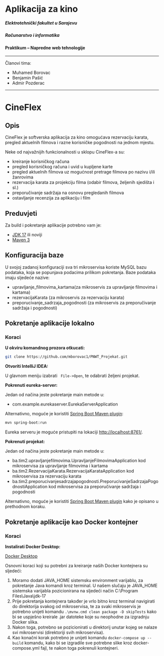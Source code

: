 # Aplikacija za kino

##### Elektrotehnički fakultet u Sarajevu
##### Računarstvo i informatika
#### Praktikum – Napredne web tehnologije

------------

 Članovi tima:
 - Muhamed Borovac
 - Benjamin Pašić
 - Admir Pozderac

------------


CineFlex
==

## Opis

CineFlex je softverska aplikacija za kino omogućava rezervaciju karata, pregled aktuelnih filmova i razne korisničke pogodnosti na jednom mjestu.

Neke od najvažnijih funkcionalnosti u sklopu CineFlex-a su: 
* kreiranje korisničkog računa
* pregled korisničkog računa i uvid u kupljene karte
* pregled aktuelnih filmova uz mogućnost pretrage filmova po nazivu i/ili žanrovima
* rezervacija karata za projekciju filma (odabir filmova, željenih sjedišta i sl.)
* preporučivanje sadržaja na osnovu pregledanih filmova
* ostavljanje recenzija za aplikaciju i film


## Preduvjeti

Za build i pokretanje aplikacije potrebno vam je:
* [JDK 17](https://www.oracle.com/java/technologies/javase/jdk17-archive-downloads.html) ili noviji
* [Maven 3](https://maven.apache.org/)

## Konfiguracija baze
U svojoj zadanoj konfiguraciji sva tri mikroservisa koriste MySQL bazu podataka, koja se popunjava podacima prilikom pokretanja. Baze podataka imaju sljedeće nazive:
* upravljanje_filmovima_kartama(za mikroservis za upravljanje filmovima i kartama)
* rezervacijaKarata (za mikroservis za rezervaciju karata)
* preporucivanje_sadrzaja_pogodnosti (za mikroservis za preporučivanje sadržaja i pogodnosti)

## Pokretanje aplikacije lokalno

### Koraci

**U okviru komandnog prozora otkucati:**
```bash
git clone https://github.com/mborovac1/PNWT_Projekat.git
```
**Otvoriti IntelliJ IDEA:**

U glavnom meniju izabrati ```
                          File->Open```, te odabrati željeni projekat.

**Pokrenuti eureka-server:**

Jedan od načina jeste pokretanje main metode u:
* com.example.eurekaserver.EurekaServerApplication

Alternativno, moguće je koristiti [Spring Boot Maven plugin](https://docs.spring.io/spring-boot/docs/current/reference/html/build-tool-plugins.html#build-tool-plugins-maven-plugin):
```bash
mvn spring-boot:run
```

Eureka serveru je moguće pristupiti na lokaciji [http://localhost:8761/](http://localhost:8761/).

**Pokrenuti projekat:**

Jedan od načina jeste pokretanje main metode u:
* ba.tim2.upravljanjefilmovima.UpravljanjeFilmovimaApplication kod mikroservisa za upravljanje filmovima i kartama
* ba.tim2.RezervacijaKarata.RezervacijaKarataApplication kod mikroservisa za rezervaciju karata
* ba.tim2.preporucivanjesadrzajapogodnosti.PreporucivanjeSadrzajaPogodnostiApplication kod mikroservisa za preporučivanje sadržaja i pogodnosti

Alternativno, moguće je koristiti [Spring Boot Maven plugin](https://docs.spring.io/spring-boot/docs/current/reference/html/build-tool-plugins.html#build-tool-plugins-maven-plugin)
kako je opisano u prethodnom koraku.


## Pokretanje aplikacije kao Docker kontejner

### Koraci

**Instalirati Docker Desktop:**

[Docker Desktop](https://www.docker.com/products/docker-desktop)

Osnovni koraci koji su potrebni za kreiranje naših Docker kontejnera su sljedeći:

1. Moramo dodati JAVA_HOME sistemsku environment varijablu, za pokretanje Java komandi kroz terminal. U našem slučaju je JAVA_HOME sistemska varijabla pozicionirana na sljedeći način C:\Program Files\Java\jdk-17
2. Prije pokretanja kontejnera također je vrlo bitno kroz terminal navigirati do direktorija svakog od mikroservisa, te za svaki mikroservis je potrebno unijeti komandu ```.\mvnw.cmd clean package -D skipTests``` kako bi se uspješno kreirale .jar datoteke koje su neophodne za izgradnju Docker slika.
3. Nakon toga, potrebno se pozicionirati u direktorij unutar kojeg se nalaze svi mikroservisi (direktoriji svih mikroservisa).
4. Kao konačni korak potrebno je unijeti komandu ```docker-compose up --build``` komandu, kako bi se izgradile sve potrebne slike kroz docker-compose.yml fajl, te nakon toga pokrenuli kontejneri.
